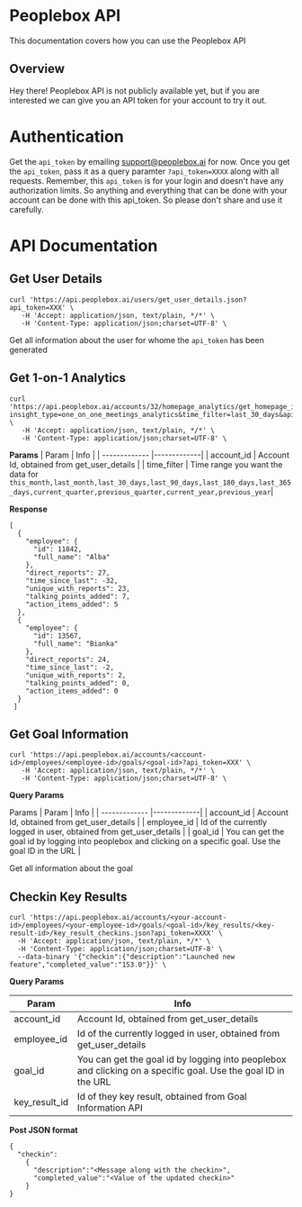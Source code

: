 # Peoplebox API
This documentation covers how you can use the Peoplebox API

## Overview
Hey there! Peoplebox API is not publicly available yet, but if you are interested we can give you an API token for your account to try it out.

# Authentication
Get the `api_token` by emailing support@peoplebox.ai for now. Once you get the `api_token`,  pass it as a query paramter `?api_token=XXXX` along with all requests.
Remember, this `api_token` is for your login and doesn't have any authorization limits. So anything and everything that can be done with your account can be done with this api_token. So please don't share and use it carefully.

# API Documentation

## Get User Details

```
curl 'https://api.peoplebox.ai/users/get_user_details.json?api_token=XXX' \
   -H 'Accept: application/json, text/plain, */*' \
   -H 'Content-Type: application/json;charset=UTF-8' \
```

Get all information about the user for whome the `api_token` has been generated


## Get 1-on-1 Analytics
```
curl 'https://api.peoplebox.ai/accounts/32/homepage_analytics/get_homepage_insight?insight_type=one_on_one_meetings_analytics&time_filter=last_30_days&api_token=XXX' \
   -H 'Accept: application/json, text/plain, */*' \
   -H 'Content-Type: application/json;charset=UTF-8' \
```
**Params**
| Param         | Info           |
| ------------- |-------------|
| account_id    | Account Id, obtained from get_user_details |
| time_filter | Time range you want the data for `this_month,last_month,last_30_days,last_90_days,last_180_days,last_365_days,current_quarter,previous_quarter,current_year,previous_year`|


**Response**
```
[
  {
    "employee": {
      "id": 11842,
      "full_name": "Alba"
    },
    "direct_reports": 27,
    "time_since_last": -32,
    "unique_with_reports": 23,
    "talking_points_added": 7,
    "action_items_added": 5
  },
  {
    "employee": {
      "id": 13567,
      "full_name": "Bianka"
    },
    "direct_reports": 24,
    "time_since_last": -2,
    "unique_with_reports": 2,
    "talking_points_added": 0,
    "action_items_added": 0
  }
 ]
```


## Get Goal Information
```
curl 'https://api.peoplebox.ai/accounts/<account-id>/employees/<employee-id>/goals/<goal-id>?api_token=XXX' \
   -H 'Accept: application/json, text/plain, */*' \
   -H 'Content-Type: application/json;charset=UTF-8' \
```
**Query Params**

Params
| Param         | Info           |
| ------------- |-------------|
| account_id    | Account Id, obtained from get_user_details |
| employee_id   | Id of the currently logged in user, obtained from get_user_details      |
| goal_id | You can get the goal id by logging into peoplebox and clicking on a specific goal. Use the goal ID in the URL |

Get all information about the goal 

## Checkin Key Results

```
curl 'https://api.peoplebox.ai/accounts/<your-account-id>/employees/<your-employee-id>/goals/<goal-id>/key_results/<key-result-id>/key_result_checkins.json?api_token=XXXX' \
  -H 'Accept: application/json, text/plain, */*' \
  -H 'Content-Type: application/json;charset=UTF-8' \
  --data-binary '{"checkin":{"description":"Launched new feature","completed_value":"153.0"}}' \
```

**Query Params**

| Param         | Info           |
| ------------- |-------------|
| account_id    | Account Id, obtained from get_user_details |
| employee_id   | Id of the currently logged in user, obtained from get_user_details      |
| goal_id | You can get the goal id by logging into peoplebox and clicking on a specific goal. Use the goal ID in the URL |
| key_result_id| Id of they key result, obtained from Goal Information API |

**Post JSON format**
```
{
  "checkin":
    {
      "description":"<Message along with the checkin>",
      "completed_value":"<Value of the updated checkin>"
    }
}
```
